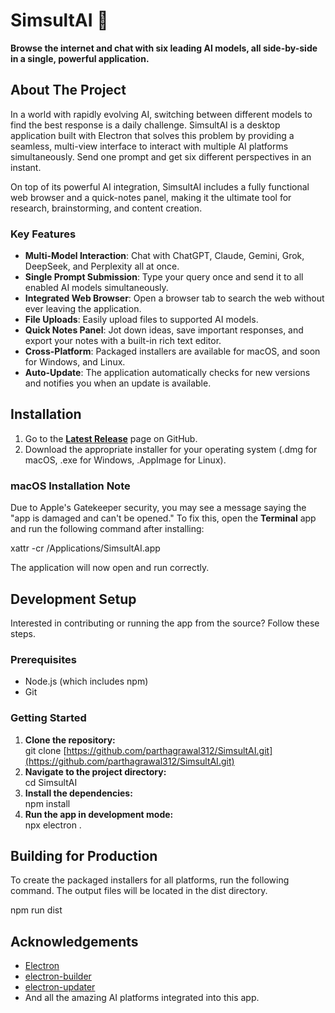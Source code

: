 ﻿# **SimsultAI 🚀**
**Browse the internet and chat with six leading AI models, all side-by-side in a single, powerful application.**
## **About The Project**
In a world with rapidly evolving AI, switching between different models to find the best response is a daily challenge. SimsultAI is a desktop application built with Electron that solves this problem by providing a seamless, multi-view interface to interact with multiple AI platforms simultaneously. Send one prompt and get six different perspectives in an instant.

On top of its powerful AI integration, SimsultAI includes a fully functional web browser and a quick-notes panel, making it the ultimate tool for research, brainstorming, and content creation.
### **Key Features**
- **Multi-Model Interaction**: Chat with ChatGPT, Claude, Gemini, Grok, DeepSeek, and Perplexity all at once.
- **Single Prompt Submission**: Type your query once and send it to all enabled AI models simultaneously.
- **Integrated Web Browser**: Open a browser tab to search the web without ever leaving the application.
- **File Uploads**: Easily upload files to supported AI models.
- **Quick Notes Panel**: Jot down ideas, save important responses, and export your notes with a built-in rich text editor.
- **Cross-Platform**: Packaged installers are available for macOS, and soon for Windows, and Linux.
- **Auto-Update**: The application automatically checks for new versions and notifies you when an update is available.
## **Installation**
1. Go to the [**Latest Release**](https://github.com/parthagrawal312/SimsultAI/releases) page on GitHub.
1. Download the appropriate installer for your operating system (.dmg for macOS, .exe for Windows, .AppImage for Linux).
### **macOS Installation Note**
Due to Apple's Gatekeeper security, you may see a message saying the "app is damaged and can't be opened." To fix this, open the **Terminal** app and run the following command after installing:

xattr -cr /Applications/SimsultAI.app

The application will now open and run correctly.
## **Development Setup**
Interested in contributing or running the app from the source? Follow these steps.
### **Prerequisites**
- Node.js (which includes npm)
- Git
### **Getting Started**
1. **Clone the repository:**\
   git clone [https://github.com/parthagrawal312/SimsultAI.git](https://github.com/parthagrawal312/SimsultAI.git)
1. **Navigate to the project directory:**\
   cd SimsultAI
1. **Install the dependencies:**\
   npm install
1. **Run the app in development mode:**\
   npx electron .
## **Building for Production**
To create the packaged installers for all platforms, run the following command. The output files will be located in the dist directory.

npm run dist
## **Acknowledgements**
- [Electron](https://www.electronjs.org/)
- [electron-builder](https://www.electron.build/)
- [electron-updater](https://www.electron.build/auto-update)
- And all the amazing AI platforms integrated into this app.
